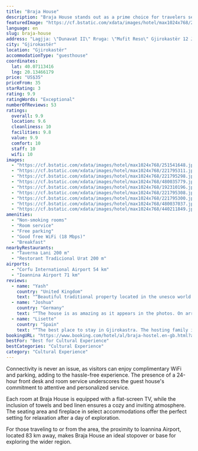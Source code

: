 ```yaml
---
title: "Braja House"
description: "Braja House stands out as a prime choice for travelers seeking comfort and convenience in Gjirokastër."
featuredImage: "https://cf.bstatic.com/xdata/images/hotel/max1024x768/251541648.jpg?k=66263caa084132dc2a52409531e28d6e1bbd89847c684d644f0285444199162f&o=&hp=1"
language: en
slug: braja-house
address: "Lagjja: \"Dunavat II\" Rruga: \"Mufit Reso\" Gjirokastër 12 Jace Braja, 6001 Gjirokastër, Albania"
city: "Gjirokastër"
location: "Gjirokastër"
accommodationType: "guesthouse"
coordinates:
  lat: 40.07113416
  lng: 20.13466179
price: "US$35"
priceFrom: 35
starRating: 3
rating: 9.9
ratingWords: "Exceptional"
numberOfReviews: 53
ratings:
  overall: 9.9
  location: 9.6
  cleanliness: 10
  facilities: 9.8
  value: 9.9
  comfort: 10
  staff: 10
  wifi: 10
images:
  - "https://cf.bstatic.com/xdata/images/hotel/max1024x768/251541648.jpg?k=66263caa084132dc2a52409531e28d6e1bbd89847c684d644f0285444199162f&o=&hp=1"
  - "https://cf.bstatic.com/xdata/images/hotel/max1024x768/221795311.jpg?k=4921003a57983349952b6255bb5334a0c698459e68f95e8234ec4f385505faa9&o=&hp=1"
  - "https://cf.bstatic.com/xdata/images/hotel/max1024x768/221795298.jpg?k=c54b1e9c5ae452a8557e0ea1ee202d6006fbc2464dff51643aba8a1d433e9940&o=&hp=1"
  - "https://cf.bstatic.com/xdata/images/hotel/max1024x768/480035779.jpg?k=06ccef749be390d83ce80da295de1b4c2b52892d3ccb91fd39a700007f07b7f0&o=&hp=1"
  - "https://cf.bstatic.com/xdata/images/hotel/max1024x768/192310196.jpg?k=10d05aa196d7bb3b35531f04a2ee209895f4f9c8ade575a8583cb1c54a6985fe&o=&hp=1"
  - "https://cf.bstatic.com/xdata/images/hotel/max1024x768/221795308.jpg?k=4ea0d4aa18970f31311c11a27883139356b6b5b0d4f80d750291299370470fb5&o=&hp=1"
  - "https://cf.bstatic.com/xdata/images/hotel/max1024x768/221795300.jpg?k=3784030dd354891df28aaef64834d4a10cc04e6560343b2703ab1bb33b9f92cf&o=&hp=1"
  - "https://cf.bstatic.com/xdata/images/hotel/max1024x768/480037037.jpg?k=3545bcd284a8ef515555e88a874b07e571259c03a75c59b2e96c32e7c9cba510&o=&hp=1"
  - "https://cf.bstatic.com/xdata/images/hotel/max1024x768/440211849.jpg?k=7436c0897b363b2f9392bf4d28fa4b2cfa2f48ce20eb154bf3dd9b5fc96f44ff&o=&hp=1"
amenities:
  - "Non-smoking rooms"
  - "Room service"
  - "Free parking"
  - "Good free WiFi (18 Mbps)"
  - "Breakfast"
nearbyRestaurants:
  - "Taverna Lani 200 m"
  - "Restorant Tradicional Urat 200 m"
airports:
  - "Corfu International Airport 54 km"
  - "Ioannina Airport 71 km"
reviews:
  - name: "Yash"
    country: "United Kingdom"
    text: "“Beautiful traditional property located in the unesco world heritage site of Gjirokaster. The whole family was very welcoming and we really enjoyed speaking with you all.”"
  - name: "Joshua"
    country: "Germany"
    text: "“The house is as amazing as it appears in the photos. On arrival I enjoyed a wonderful chat with the hostess who offered me raki and gliko. The room was gorgeous. And the next morning I was very happy I had ordered the breakfast. The location gives...”"
  - name: "Lisette"
    country: "Spain"
    text: "“The best place to stay in Gjirokastra. The hosting family is great, you feel at home. The breakfast is amazing. If you are planning to stay in Gjirokastra, this is definitely the best option.”"
bookingURL: "https://www.booking.com/hotel/al/braja-hostel.en-gb.html?aid=8035640"
bestFor: "Best for Cultural Experience"
bestCategories: "Cultural Experience"
category: "Cultural Experience"
---
```


Connectivity is never an issue, as visitors can enjoy complimentary WiFi and parking, adding to the hassle-free experience. The presence of a 24-hour front desk and room service underscores the guest house's commitment to attentive and personalized service.

Each room at Braja House is equipped with a flat-screen TV, while the inclusion of towels and bed linen ensures a cozy and inviting atmosphere. The seating area and fireplace in select accommodations offer the perfect setting for relaxation after a day of exploration.

For those traveling to or from the area, the proximity to Ioannina Airport, located 83 km away, makes Braja House an ideal stopover or base for exploring the wider region.
